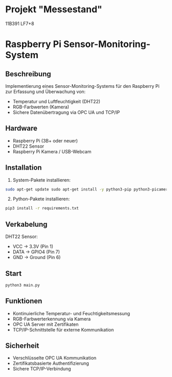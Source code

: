 # Projekt "Messestand"
11B391 LF7+8

# Raspberry Pi Sensor-Monitoring-System

## Beschreibung
Implementierung eines Sensor-Monitoring-Systems für den Raspberry Pi zur Erfassung und Überwachung von:
- Temperatur und Luftfeuchtigkeit (DHT22)
- RGB-Farbwerten (Kamera)
- Sichere Datenübertragung via OPC UA und TCP/IP

## Hardware
- Raspberry Pi (3B+ oder neuer)
- DHT22 Sensor
- Raspberry Pi Kamera / USB-Webcam

## Installation

1. System-Pakete installieren:

```bash
sudo apt-get update sudo apt-get install -y python3-pip python3-picamera2 libglib2.0-0
```

2. Python-Pakete installieren:

```bash
pip3 install -r requirements.txt
```

## Verkabelung
DHT22 Sensor:
- VCC → 3.3V (Pin 1)
- DATA → GPIO4 (Pin 7)
- GND → Ground (Pin 6)

## Start
```bash 
python3 main.py
```

## Funktionen
- Kontinuierliche Temperatur- und Feuchtigkeitsmessung
- RGB-Farbwerterkennung via Kamera
- OPC UA Server mit Zertifikaten
- TCP/IP-Schnittstelle für externe Kommunikation

## Sicherheit
- Verschlüsselte OPC UA Kommunikation
- Zertifikatsbasierte Authentifizierung
- Sichere TCP/IP-Verbindung
